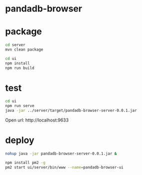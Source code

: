 # pandadb-browser

# package
```sh
cd server
mvn clean package

cd ui
npm install
npm run build
```
# test
```sh
cd ui
npm run serve
java -jar ../server/target/pandadb-browser-server-0.0.1.jar
```
Open url: http://localhost:9633
# deploy
```sh
nohup java -jar pandadb-browser-server-0.0.1.jar &

npm install pm2 -g
pm2 start ui/server/bin/www --name=pandadb-browser-ui
```